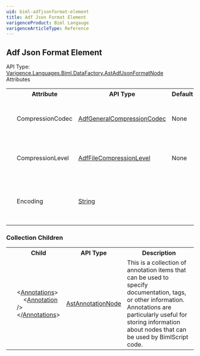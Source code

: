 ```yaml
---
uid: biml-adfjsonformat-element
title: Adf Json Format Element
varigenceProduct: Biml Langauge
varigenceArticleType: Reference
---
```

## Adf Json Format Element<div class="AssemblyInfoGroup"><div class="CrossReferenceGroup"><div class="CrossReferenceHeader">API Type:</div><div class="CrossReferenceValue"><a href="../api-reference/Varigence.Languages.Biml.DataFactory.AstAdfJsonFormatNode.html">Varigence.Languages.Biml.DataFactory.AstAdfJsonFormatNode</a></div></div></div><div class="AttributeGroup"><div class="AttributeGroupHeader">Attributes</div><table id="AttributeList" class="AttributeList"><tbody><tr><th class="AttributeIconColumnHeader">&nbsp;</th><th class="AttributeNameColumnHeader">Attribute</th><th class="AttributeTypeColumnHeader">API Type</th><th class="AttributeDefaultColumnHeader">Default</th><th class="AttributeSummaryColumnHeader">Description</th></tr><tr class="ad0"><td align="center" class="AttributeIcon"><img title="" src="attribute.png"></td><td class="AttributeName">CompressionCodec</td><td class="AttributeType"><a href="../api-reference/Varigence.Languages.Biml.DataFactory.AdfGeneralCompressionCodec.html">AdfGeneralCompressionCodec</a></td><td class="AttributeDefault">None</td><td class="AttributeSummary"><div class ="SummaryItem">Specifies the compression codec of the file.</div></td></tr><tr class="ad1"><td align="center" class="AttributeIcon"><img title="" src="attribute.png"></td><td class="AttributeName">CompressionLevel</td><td class="AttributeType"><a href="../api-reference/Varigence.Languages.Biml.DataFactory.AdfFileCompressionLevel.html">AdfFileCompressionLevel</a></td><td class="AttributeDefault">None</td><td class="AttributeSummary"><div class ="SummaryItem">Specifies the compression level of the file.</div></td></tr><tr class="ad0"><td align="center" class="AttributeIcon"><img title="" src="attribute.png"></td><td class="AttributeName">Encoding</td><td class="AttributeType"><a href="https://msdn.microsoft.com/en-us/library/System.String.aspx">String</a></td><td class="AttributeDefault">&nbsp;</td><td class="AttributeSummary"><div class ="SummaryItem">Specifies the name of the encoding used in the file.</div></td></tr></tbody></table></div><div class="ChildGroup">### Collection Children<table id="ChildList" class="ChildList"><tbody><tr><th class="ChildIconColumnHeader">&nbsp;</th><th class="ChildNameColumnHeader">Child</th><th class="ChildTypeColumnHeader">API Type</th><th class="ChildSummaryColumnHeader">Description</th></tr><tr class="cd0"><td align="center" class="ChildIcon"><img title="" src="collectionChild.png"><div class="RequiredIcon" title="Required Child"></div><td class="ChildName"><span class="punc">&lt;</span><a href=Varigence.Languages.Biml.AstNode_Annotations.html">Annotations</a><span class="punc">&gt;</span><br />&nbsp;&nbsp;&nbsp;&nbsp;<span class="punc">&lt;</span><a href=Varigence.Languages.Biml.AstAnnotationNode.html">Annotation</a> <span class="punc">/&gt;</span><br /><span class="punc">&lt;/</span><a href=Varigence.Languages.Biml.AstNode_Annotations.html">Annotations</a><span class="punc">&gt;</span></td><td class="ChildType"><a href="../api-reference/Varigence.Languages.Biml.AstAnnotationNode.html">AstAnnotationNode</a></td><td class="ChildSummary"><div class ="SummaryItem">This is a collection of annotation items that can be used to specify documentation, tags, or other information.  Annotations are particularly useful for storing information about nodes that can be used by BimlScript code.</div></td></tr></tbody></table></div>